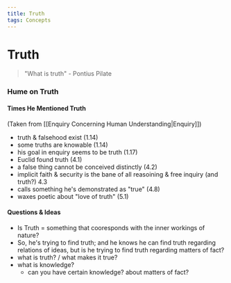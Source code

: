 ```yaml
---
title: Truth
tags: Concepts
---
```


# Truth
> "What is truth" - Pontius Pilate

### Hume on Truth
#### Times He Mentioned Truth
(Taken from [[Enquiry Concerning Human Understanding\|Enquiry]])
- truth & falsehood exist (1.14)
- some truths are knowable (1.14)
- his goal in enquiry seems to be truth (1.17)
- Euclid found truth (4.1)
- a false thing cannot be conceived distinctly (4.2)
- implicit faith & security is the bane of all reasoining & free inquiry (and truth?) 4.3
- calls something he's demonstrated as "true" (4.8)
- waxes poetic about "love of truth" (5.1)


#### Questions & Ideas
- Is Truth = something that cooresponds with the inner workings of nature?
- So, he's trying to find truth; and he knows he can find truth regarding relations of ideas, but is he trying to find truth regarding matters of fact?
- what is truth? / what makes it true?
- what is knowledge?
	- can you have certain knowledge? about matters of fact?

  
 
